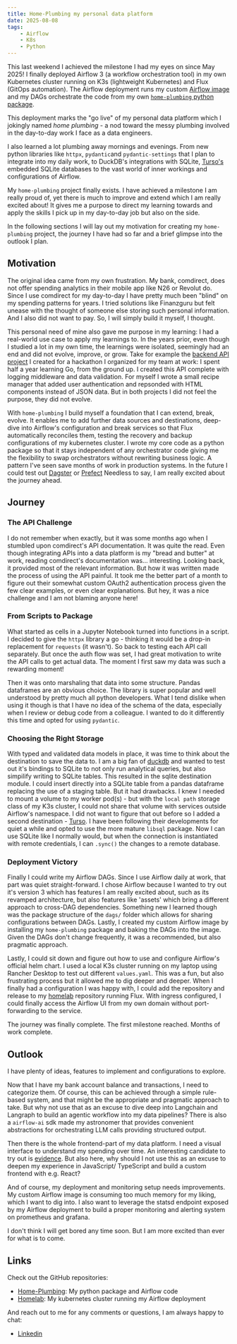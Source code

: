 ```yaml
---
title: Home-Plumbing my personal data platform
date: 2025-08-08
tags:
    - Airflow
    - K8s
    - Python
---
```


This last weekend I achieved the milestone I had my eyes on since May 2025! I finally deployed Airflow 3 (a workflow orchestration tool) in my own Kubernetes cluster running on K3s (lightweight Kubernetes) and Flux (GitOps automation). The Airflow deployment runs my custom [Airflow image](https://github.com/jonathanschwarzhaupt/home-plumbing/pkgs/container/plumbing-airflow) and my DAGs orchestrate the code from my own [`home-plumbing` python package](https://github.com/jonathanschwarzhaupt/home-plumbing).

This deployment marks the "go live" of my personal data platform which I jokingly named *home plumbing* - a nod toward the messy plumbing involved in the day-to-day work I face as a data engineers.

I also learned a lot plumbing away mornings and evenings. From new python libraries like `httpx`, `pydantic`and `pydantic-settings` that I plan to integrate into my daily work, to DuckDB's integrations with SQLite, [Turso's](https://turso.tech/) embedded SQLite databases to the vast world of inner workings and configurations of Airflow.

My `home-plumbing` project finally exists. I have achieved a milestone I am really proud of, yet there is much to improve and extend which I am really excited about! It gives me a purpose to direct my learning towards and apply the skills I pick up in my day-to-day job but also on the side.

In the following sections I will lay out my motivation for creating my `home-plumbing` project, the journey I have had so far and a brief glimpse into the outlook I plan.

## Motivation

The original idea came from my own frustration. My bank, comdirect, does not offer spending analytics in their mobile app like N26 or Revolut do. Since I use comdirect for my day-to-day I have pretty much been "blind" on my spending patterns for years. I tried solutions like Finanzguru but felt unease with the thought of someone else storing such personal information. And I also did not want to pay. So, I will simply build it myself, I thought.

This personal need of mine also gave me purpose in my learning: I had a real-world use case to apply my learnings to. In the years prior, even though I studied a lot in my own time, the learnings were isolated, seemingly had an end and did not evolve, improve, or grow. Take for example the [backend API project](https://github.com/jonathanschwarzhaupt/go-demo-pokemon-ingestion) I created for a hackathon I organized for my team at work: I spent half a year learning Go, from the ground up. I created this API complete with logging middleware and data validation. For myself I wrote a small recipe manager that added user authentication and repsonded with HTML components instead of JSON data. But in both projects I did not feel the purpose, they did not evolve.

With `home-plumbing` I build myself a foundation that I can extend, break, evolve. It enables me to add further data sources and destinations, deep-dive into Airflow's configuration and break services so that Flux automatically reconciles them, testing the recovery and backup configurations of my kubernetes cluster. I wrote my core code as a python package so that it stays independent of any orchestrator code giving me the flexibility to swap orchestrators without rewriting business logic. A pattern I've seen save months of work in production systems. In the future I could test out [Dagster](https://dagster.io/) or [Prefect](https://www.prefect.io/) Needless to say, I am really excited about the journey ahead.

## Journey

### The API Challenge

I do not remember when exactly, but it was some months ago when I stumbled upon comdirect's API documentation. It was quite the read. Even though integrating APIs into a data platform is my "bread and butter" at work, reading comdirect's documentation was... interesting. Looking back, it provided most of the relevant information. But how it was written made the process of using the API painful. It took me the better part of a month to figure out their somewhat custom OAuth2 authentication process given the few clear examples, or even clear explanations. But hey, it was a nice challenge and I am not blaming anyone here!

### From Scripts to Package

What started as cells in a Jupyter Notebook turned into functions in a script. I decided to give the `httpx` library a go - thinking it would be a drop-in replacement for `requests` (it wasn't). So back to testing each API call separately. But once the auth flow was set, I had great motivation to write the API calls to get actual data. The moment I first saw my data was such a rewarding moment!

Then it was onto marshaling that data into some structure. Pandas dataframes are an obvious choice. The library is super popular and well understood by pretty much all python developers. What I tend dislike when using it though is that I have no idea of the schema of the data, especially when I review or debug code from a colleague. I wanted to do it differently this time and opted for using `pydantic`.

### Choosing the Right Storage

With typed and validated data models in place, it was time to think about the destination to save the data to. I am a big fan of [duckdb](https://duckdb.org/) and wanted to test out it's bindings to SQLite to not only run analytical queries, but also simpilify writing to SQLite tables. This resulted in the sqlite destination module. I could insert directly into a SQLite table from a pandas dataframe replacing the use of a staging table. But it had drawbacks. I knew I needed to mount a volume to my worker pod(s) - but with the `local path` storage class of my K3s cluster, I could not share that volume with services outside Airflow's namespace. I did not want to figure that out before so I added a second destination - [Turso](https://turso.tech/). I have been following their developments for quiet a while and opted to use the more mature `libsql` package. Now I can use SQLite like I normally would, but when the connection is instantiated with remote credentials, I can `.sync()` the changes to a remote database.

### Deployment Victory

Finally I could write my Airflow DAGs. Since I use Airflow daily at work, that part was quiet straight-forward. I chose Airflow because I wanted to try out it's version 3 which has features I am really excited about, such as its revamped architecture, but also features like 'assets' which bring a different approach to cross-DAG dependencies. Something new I learned though was the package structure of the `dags/` folder which allows for sharing configurations between DAGs. Lastly, I created my custom Airflow image by installing my `home-plumbing` package and baking the DAGs into the image. Given the DAGs don't change frequently, it was a recommended, but also pragmatic approach.

Lastly, I could sit down and figure out how to use and configure Airflow's official helm chart. I used a local K3s cluster running on my laptop using Rancher Desktop to test out different `values.yaml`. This was a fun, but also frustrating process but it allowed me to dig deeper and deeper. When I finally had a configuration I was happy with, I could add the repository and release to my [homelab](https://github.com/jonathanschwarzhaupt/homelab) repository running Flux. With ingress configured, I could finally access the Airflow UI from my own domain without port-forwarding to the service.

The journey was finally complete. The first milestone reached. Months of work complete.

## Outlook

I have plenty of ideas, features to implement and configurations to explore.

Now that I have my bank account balance and transactions, I need to categorize them. Of course, this can be achieved through a simple rule-based system, and that might be the appropriate and pragmatic approach to take. But why not use that as an excuse to dive deep into Langchain and Langraph to build an agentic workflow into my data pipelines? There is also a `airflow-ai` sdk made my astronomer that provides convenient abstractions for orchestrating LLM calls providing structured output.

Then there is the whole frontend-part of my data platform. I need a visual interface to understand my spending over time. An interesting candidate to try out is [evidence](https://evidence.dev/). But also here, why should I not use this as an excuse to deepen my experience in JavaScript/ TypeScript and build a custom frontend with e.g. React? 

And of course, my deployment and monitoring setup needs improvements. My custom Airflow image is consuming too much memory for my liking, which I want to dig into. I also want to leverage the statsd endpoint exposed by my Airflow deployment to build a proper monitoring and alerting system on prometheus and grafana.

I don't think I will get bored any time soon. But I am more excited than ever for what is to come.

## Links

Check out the GitHub repositories:

* [Home-Plumbing](https://github.com/jonathanschwarzhaupt/home-plumbing): My python package and Airflow code
* [Homelab](https://github.com/jonathanschwarzhaupt/homelab): My kubernetes cluster running my Airflow deployment

And reach out to me for any comments or questions, I am always happy to chat:

* [Linkedin](https://www.linkedin.com/in/jonathanschwarzhaupt/)